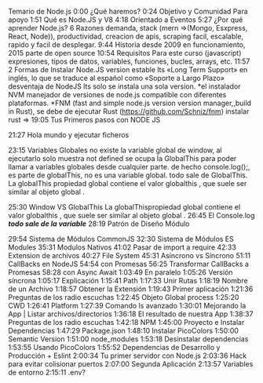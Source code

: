 Temario de Node.js
0:00 ¿Qué haremos?
0:24 Objetivo y Comunidad Para apoyo
1:51 Qué es Node.JS y V8
4:18 Orientado a Eventos
5:27 ¿Por qué aprender Node.js? 6 Razones
    demanda, stack (mern =>(Mongo, Esxpress, React, Node)), productividad, creacion de apis, scraping
    facil, escalable, rapido y facil de desplegar.
9:44 Historia
    desde 2009 en funcionamiento, 2015 parte de open source
10:54 Requisitos Para este curso (javascript)
    expresiones, tipos de datos, variables, funciones, bucles, arrays, etc.
11:57 2 Formas de Instalar Node.JS
    version estable lts «Long Term Support» en inglés, lo que se traduce al español como «Soporte a Largo Plazo»
    desventaja de NodeJS lts solo se instala una sola version.
    *el instalador NVM  manejador de versiones de node.js compatible con diferentes plataformas.
    *FNM (fast and simple node.js version version manager,,build in Rust), se debe de ejecutar Rust (https://github.com/Schniz/fnm)
    instalar rust => 
19:05 Tus Primeros pasos con NODE JS

21:27 Hola mundo y ejecutar ficheros 
    
23:15 Variables Globales
    no existe la variable global de window, al ejecutarlo solo muestra not defined
    se ocupa la  GlobalThis para poder llamar a variables globales desde cualquier parte.
    de hecho console.log();, es parte de globalThis, no es una variable global.
    todo sale de GlobalThis.
    La globalThis propiedad global contiene el valor globalthis , que suele ser similar al objeto global .

25:30 Window VS GlobalThis
    La globalThispropiedad global contiene el valor globalthis , que suele ser similar al objeto global .
26:45 El Console.log
 ***todo sale de la variable***
28:19 Patrón de Diseño Módulo

29:54 Sistema de Módulos CommonJS
32:30 Sistema de Módulos ES Modules
35:31 Modulos Nativos
41:02 Pasar de import a require
42:33 Extension de archivos
40:27 File System
45:31 Asíncrono vs Síncrono
51:11 CallBacks en NodeJS
54:54 con Promesas
56:25 Transformar CallBacks a Promesas
58:28 con Async Await
1:03:49 En paralelo
1:05:26 Versión síncrona
1:05:17 Explicación
1:15:41 Path
1:17:33 Unir Rutas
1:18:19 Nombre de un Archivo
1:18:57 Obtener la Extensión
1:19:43 Primer aplicación
1:21:36 Preguntas de los radio escuchas
1:22:45 Objeto Global process
1:25:20 CWD
1:26:41 Platform
1:27:39 Comando ls avanzado
1:30:01 Mejorando la App | Listar archivos/directorios
1:36:18 El resultado de nuestra App
1:38:37 Preguntas de los radio escuchas
1:42:18 NPM
1:45:00 Proyecto e Instalar Dependencias
1:47:29 Package.json
1:48:10 Instalar PicoColors
1:50:00 Semantic Version
1:51:00 node_modules
1:53:18 Desinstalar dependencias
1:53:55 Usando PicoColors
1:55:52 Dependencias de Desarrollo y Producción + Eslint
2:00:34 Tu primer servidor con Node.js
2:03:36 Hack para evitar colisionar puertos
2:07:00 Segunda Aplicación
2:13:57 Variables de entorno
2:15:11 .env?